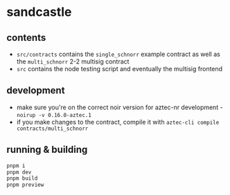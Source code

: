# sandcastle

## contents

* `src/contracts` contains the `single_schnorr` example contract as well as the `multi_schnorr` 2-2 multisig contract
* `src` contains the node testing script and eventually the multisig frontend

## development

* make sure you're on the correct noir version for aztec-nr development - `noirup -v 0.16.0-aztec.1`
* if you make changes to the contract, compile it with `aztec-cli compile contracts/multi_schnorr`

## running & building

```bash
pnpm i
pnpm dev
pnpm build
pnpm preview
```
